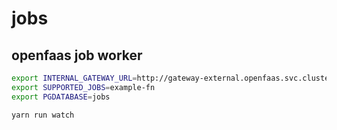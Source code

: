 # jobs



## openfaas job worker

```sh
export INTERNAL_GATEWAY_URL=http://gateway-external.openfaas.svc.cluster.local:31112
export SUPPORTED_JOBS=example-fn
export PGDATABASE=jobs

yarn run watch
```